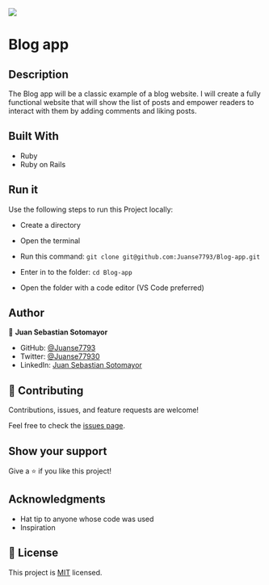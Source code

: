![](https://img.shields.io/badge/Microverse-blueviolet)

# Blog app

## Description

The Blog app will be a classic example of a blog website. I will create a fully functional website that will show the list of posts and empower readers to interact with them by adding comments and liking posts.

## Built With

- Ruby
- Ruby on Rails


## Run it

Use the following steps to run this Project locally:

- Create a directory

- Open the terminal

- Run this command:
`git clone git@github.com:Juanse7793/Blog-app.git`

- Enter in to the folder:
`cd Blog-app`

- Open the folder with a code editor (VS Code preferred)


## Author

👤 **Juan Sebastian Sotomayor**

- GitHub: [@Juanse7793](https://github.com/Juanse7793)
- Twitter: [@Juanse77930](https://twitter.com/Juanse77930)
- LinkedIn: [Juan Sebastian Sotomayor](https://linkedin.com/in/juansebastiansotomayor)

## 🤝 Contributing

Contributions, issues, and feature requests are welcome!

Feel free to check the [issues page](../../issues/).

## Show your support

Give a ⭐️ if you like this project!

## Acknowledgments

- Hat tip to anyone whose code was used
- Inspiration


## 📝 License

This project is [MIT](./LICENSE) licensed.